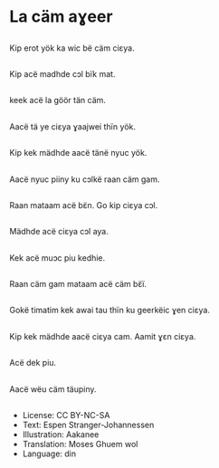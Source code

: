 # La cäm aɣeer

##
Kip erot yök ka wic bë cäm ciεya.

##
Kip acë madhde cɔl bïk mat.

##
keek acë la göör tän cäm.

##
Aacë tä ye ciεya ɣaajwei thïn yök.

##
Kip kek mädhde aacë tänë nyuc yök.

##
Aacë nyuc piiny ku cɔlkë raan cäm gam.

##
Raan mataam acë bɛ̈n. Go kip ciεya cɔl.

##
Mädhde acë ciεya cɔl aya.

##
Kek acë muɔc piu kedhie.

##
Raan cäm gam mataam acë cäm bɛ̈ï.

##
Gokë timatim kek awai tau thïn ku geerkëic ɣen ciεya.

##
Kip kek mädhde aacë ciεya cam. Aamit ɣεn ciεya.

##
Acë dek piu.

##
Aacë wëu cäm täupiny.

##
* License: CC BY-NC-SA
* Text: Espen Stranger-Johannessen
* Illustration: Aakanee
* Translation: Moses Ghuem wol
* Language: din
